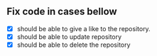 ## Fix code in cases bellow

- [X] should be able to give a like to the repository.
- [X] should be able to update repository
- [X] should be able to delete the repository